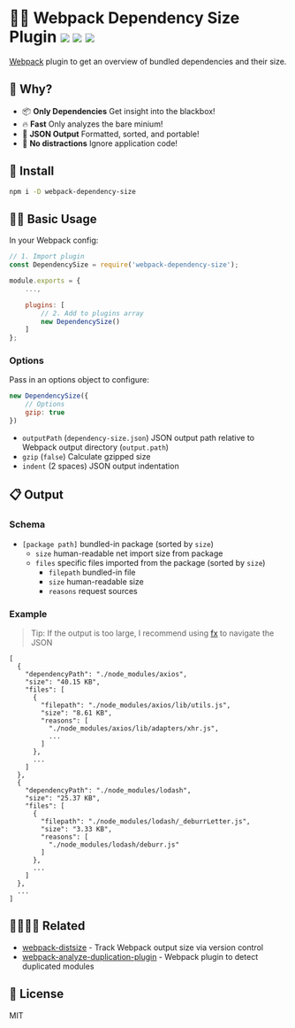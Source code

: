 <h1>
	👩‍🔬 Webpack Dependency Size Plugin
	<a href="https://npm.im/webpack-dependency-size"><img src="https://badgen.net/npm/v/webpack-dependency-size"></a>
	<a href="https://npm.im/webpack-dependency-size"><img src="https://badgen.net/npm/dm/webpack-dependency-size"></a>
	<a href="https://packagephobia.now.sh/result?p=webpack-dependency-size"><img src="https://packagephobia.now.sh/badge?p=webpack-dependency-size"></a>
</h1>

[Webpack](https://webpack.js.org) plugin to get an overview of bundled dependencies and their size.

## :raising_hand: Why?
- 📦 **Only Dependencies** Get insight into the blackbox!
- 🔥 **Fast** Only analyzes the bare minium!
- 👀 **JSON Output** Formatted, sorted, and portable!
- 🙈 **No distractions** Ignore application code!

## :rocket: Install
```sh
npm i -D webpack-dependency-size
```

## 👩‍🏫 Basic Usage
In your Webpack config:
```js
// 1. Import plugin
const DependencySize = require('webpack-dependency-size');

module.exports = {
	...,

	plugins: [
		// 2. Add to plugins array
		new DependencySize()
	]
};
```

### Options
Pass in an options object to configure:
```js
new DependencySize({
	// Options
	gzip: true
})
```
- `outputPath` (`dependency-size.json`) JSON output path relative to Webpack output directory (`output.path`)
- `gzip` (`false`) Calculate gzipped size
- `indent` (2 spaces) JSON output indentation

## 📋 Output

### Schema
- `[package path]` bundled-in package (sorted by `size`)
  - `size` human-readable net import size from package
  - `files` specific files imported from the package (sorted by `size`)
    - `filepath` bundled-in file
    - `size` human-readable size
    - `reasons` request sources

### Example

> Tip: If the output is too large, I recommend using [fx](https://github.com/antonmedv/fx) to navigate the JSON

```json5
[
  {
    "dependencyPath": "./node_modules/axios",
    "size": "40.15 KB",
    "files": [
      {
        "filepath": "./node_modules/axios/lib/utils.js",
        "size": "8.61 KB",
        "reasons": [
          "./node_modules/axios/lib/adapters/xhr.js",
          ...
        ]
      },
      ...
    ]
  },
  {
    "dependencyPath": "./node_modules/lodash",
    "size": "25.37 KB",
    "files": [
      {
        "filepath": "./node_modules/lodash/_deburrLetter.js",
        "size": "3.33 KB",
        "reasons": [
          "./node_modules/lodash/deburr.js"
        ]
      },
      ...
    ]
  },
  ...
]
```

## 👨‍👩‍👦‍👦 Related

- [webpack-distsize](https://github.com/privatenumber/webpack-distsize) - Track Webpack output size via version control
- [webpack-analyze-duplication-plugin](https://github.com/privatenumber/webpack-analyze-duplication-plugin) - Webpack plugin to detect duplicated modules


## 💼 License
MIT
